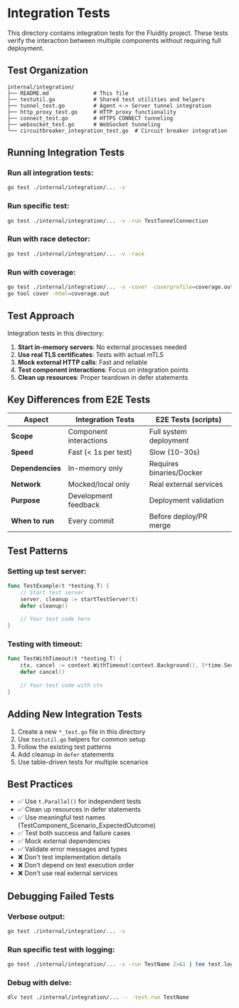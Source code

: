 # Integration Tests

This directory contains integration tests for the Fluidity project. These tests verify the interaction between multiple components without requiring full deployment.

## Test Organization

```
internal/integration/
├── README.md              # This file
├── testutil.go            # Shared test utilities and helpers
├── tunnel_test.go         # Agent <-> Server tunnel integration
├── http_proxy_test.go     # HTTP proxy functionality
├── connect_test.go        # HTTPS CONNECT tunneling
├── websocket_test.go      # WebSocket tunneling
└── circuitbreaker_integration_test.go  # Circuit breaker integration
```

## Running Integration Tests

### Run all integration tests:
```bash
go test ./internal/integration/... -v
```

### Run specific test:
```bash
go test ./internal/integration/... -v -run TestTunnelConnection
```

### Run with race detector:
```bash
go test ./internal/integration/... -v -race
```

### Run with coverage:
```bash
go test ./internal/integration/... -v -cover -coverprofile=coverage.out
go tool cover -html=coverage.out
```

## Test Approach

Integration tests in this directory:

1. **Start in-memory servers**: No external processes needed
2. **Use real TLS certificates**: Tests with actual mTLS
3. **Mock external HTTP calls**: Fast and reliable
4. **Test component interactions**: Focus on integration points
5. **Clean up resources**: Proper teardown in defer statements

## Key Differences from E2E Tests

| Aspect | Integration Tests | E2E Tests (scripts) |
|--------|------------------|---------------------|
| **Scope** | Component interactions | Full system deployment |
| **Speed** | Fast (< 1s per test) | Slow (10-30s) |
| **Dependencies** | In-memory only | Requires binaries/Docker |
| **Network** | Mocked/local only | Real external services |
| **Purpose** | Development feedback | Deployment validation |
| **When to run** | Every commit | Before deploy/PR merge |

## Test Patterns

### Setting up test server:
```go
func TestExample(t *testing.T) {
    // Start test server
    server, cleanup := startTestServer(t)
    defer cleanup()
    
    // Your test code here
}
```

### Testing with timeout:
```go
func TestWithTimeout(t *testing.T) {
    ctx, cancel := context.WithTimeout(context.Background(), 5*time.Second)
    defer cancel()
    
    // Your test code with ctx
}
```

## Adding New Integration Tests

1. Create a new `*_test.go` file in this directory
2. Use `testutil.go` helpers for common setup
3. Follow the existing test patterns
4. Add cleanup in `defer` statements
5. Use table-driven tests for multiple scenarios

## Best Practices

- ✅ Use `t.Parallel()` for independent tests
- ✅ Clean up resources in defer statements
- ✅ Use meaningful test names (TestComponent_Scenario_ExpectedOutcome)
- ✅ Test both success and failure cases
- ✅ Mock external dependencies
- ✅ Validate error messages and types
- ❌ Don't test implementation details
- ❌ Don't depend on test execution order
- ❌ Don't use real external services

## Debugging Failed Tests

### Verbose output:
```bash
go test ./internal/integration/... -v
```

### Run specific test with logging:
```bash
go test ./internal/integration/... -v -run TestName 2>&1 | tee test.log
```

### Debug with delve:
```bash
dlv test ./internal/integration/... -- -test.run TestName
```
